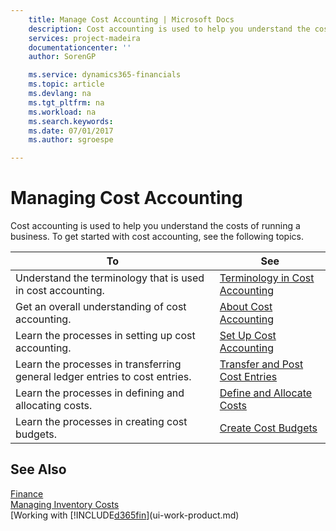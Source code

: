 ```yaml
---
    title: Manage Cost Accounting | Microsoft Docs
    description: Cost accounting is used to help you understand the costs of running a business. To get started with cost accounting, see the following topics.
    services: project-madeira
    documentationcenter: ''
    author: SorenGP

    ms.service: dynamics365-financials
    ms.topic: article
    ms.devlang: na
    ms.tgt_pltfrm: na
    ms.workload: na
    ms.search.keywords:
    ms.date: 07/01/2017
    ms.author: sgroespe

---
```

# Managing Cost Accounting
Cost accounting is used to help you understand the costs of running a business. To get started with cost accounting, see the following topics.  

|To|See|  
|--------|---------|  
|Understand the terminology that is used in cost accounting.|[Terminology in Cost Accounting](finance-terminology-in-cost-accounting.md)|  
|Get an overall understanding of cost accounting.|[About Cost Accounting](finance-about-cost-accounting.md)|  
|Learn the processes in setting up cost accounting.|[Set Up Cost Accounting](finance-set-up-cost-accounting.md)|  
|Learn the processes in transferring general ledger entries to cost entries.|[Transfer and Post Cost Entries](finance-transfer-and-post-cost-entries.md)|  
|Learn the processes in defining and allocating costs.|[Define and Allocate Costs](finance-define-and-allocate-costs.md)|  
|Learn the processes in creating cost budgets.|[Create Cost Budgets](finance-create-cost-budgets.md)|  

## See Also  
[Finance](finance.md)  
[Managing Inventory Costs](finance-manage-inventory-costs)  
[Working with [!INCLUDE[d365fin](includes/d365fin_md.md)](ui-work-product.md)
